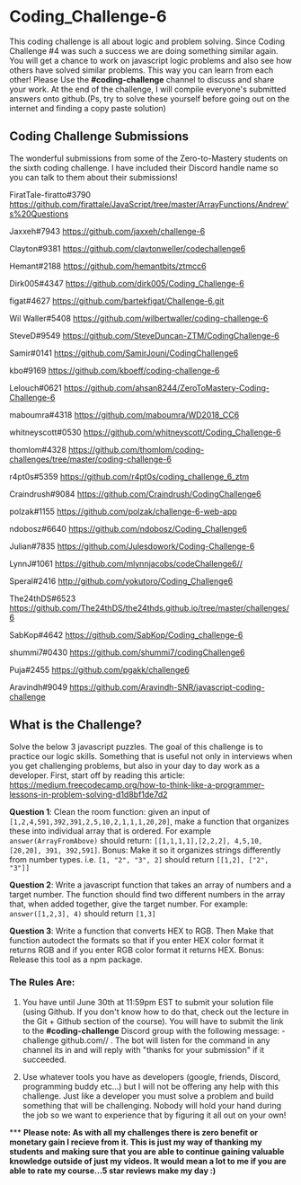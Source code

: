 # Coding_Challenge-6

This coding challenge is all about logic and problem solving. Since Coding Challenge #4 was such a success we are doing something similar again. You will get a chance to work on javascript logic problems and also see how others have solved similar problems. This way you can learn from each other! Please Use the **#coding-challenge** channel to discuss and share your work. At the end of the challenge, I will compile everyone's submitted answers onto github.(Ps, try to solve these yourself before going out on the internet and finding a copy paste solution)

## Coding Challenge Submissions
The wonderful submissions from some of the Zero-to-Mastery students on the sixth coding challenge. I have included their Discord handle name so you can talk to them about their submissions!

FiratTale-firatto#3790
https://github.com/firattale/JavaScript/tree/master/ArrayFunctions/Andrew's%20Questions

Jaxxeh#7943
https://github.com/jaxxeh/challenge-6

Clayton#9381
https://github.com/claytonweller/codechallenge6

Hemant#2188
https://github.com/hemantbits/ztmcc6

Dirk005#4347
https://github.com/dirk005/Coding_Challenge-6

figat#4627
https://github.com/bartekfigat/Challenge-6.git

Wil Waller#5408
https://github.com/wilbertwaller/coding-challenge-6

SteveD#9549
https://github.com/SteveDuncan-ZTM/CodingChallenge-6

Samir#0141
https://github.com/SamirJouni/CodingChallenge6

kbo#9169
https://github.com/kboeff/coding-challenge-6

Lelouch#0621
https://github.com/ahsan8244/ZeroToMastery-Coding-Challenge-6

maboumra#4318
https://github.com/maboumra/WD2018_CC6

whitneyscott#0530
https://github.com/whitneyscott/Coding_Challenge-6

thomlom#4328
https://github.com/thomlom/coding-challenges/tree/master/coding-challenge-6

r4pt0s#5359
https://github.com/r4pt0s/coding_challenge_6_ztm

Craindrush#9084
https://github.com/Craindrush/CodingChallenge6

polzak#1155
https://github.com/polzak/challenge-6-web-app

ndobosz#6640
https://github.com/ndobosz/Coding_Challenge6

Julian#7835
https://github.com/Julesdowork/Coding-Challenge-6

LynnJ#1061
https://github.com/mlynnjacobs/codeChallenge6//

Speral#2416
http://github.com/yokutoro/Coding_Challenge6

The24thDS#6523
https://github.com/The24thDS/the24thds.github.io/tree/master/challenges/6

SabKop#4642
https://github.com/SabKop/Coding_challenge-6

shummi7#0430
https://github.com/shummi7/codingChallenge6

Puja#2455
https://github.com/pgakk/challenge6

Aravindh#9049
https://github.com/Aravindh-SNR/javascript-coding-challenge

## What is the Challenge?

Solve the below 3 javascript puzzles. The goal of this challenge is to practice our logic skills. Something that is useful not only in interviews when you get challenging problems, but also in your day to day work as a developer. First, start off by reading this article: https://medium.freecodecamp.org/how-to-think-like-a-programmer-lessons-in-problem-solving-d1d8bf1de7d2

**Question 1**: Clean the room function: given an input of `[1,2,4,591,392,391,2,5,10,2,1,1,1,20,20]`, make a function that organizes these into individual array that is ordered. For example `answer(ArrayFromAbove)` should return: `[[1,1,1,1],[2,2,2], 4,5,10,[20,20], 391, 392,591]`. Bonus: Make it so it organizes strings differently from number types. i.e. `[1, "2", "3", 2]` should return `[[1,2], ["2", "3"]]`

**Question 2**: Write a javascript function that takes an array of numbers and a target number. The function should find two different numbers in the array that, when added together, give the target number. For example: `answer([1,2,3], 4)` should return `[1,3]`

**Question 3**: Write a function that converts HEX to RGB. Then Make that function autodect the formats so that if you enter HEX color format it returns RGB and if you enter RGB color format it returns HEX. Bonus: Release this tool as a npm package.

### The Rules Are:

1. You have until June 30th at 11:59pm EST to submit your solution file (using Github. If you don't know how to do that, check out the lecture in the Git + Github section of the course). You will have to submit the link to the **#coding-challenge** Discord group with the following message:  -challenge github.com/<username>/<repo> . The bot will listen for the command in any channel its in and will reply with "thanks for your submission" if it succeeded. 

2. Use whatever tools you have as developers (google, friends, Discord, programming buddy etc...) but I will not be offering any help with this challenge. Just like a developer you must solve a problem and build something that will be challenging. Nobody will hold your hand during the job so we want to experience that by figuring it all out on your own!

*** **Please note: As with all my challenges there is zero benefit or monetary gain I recieve from it. This is just my way of thanking my students and making sure that you are able to continue gaining valuable knowledge outside of just my videos. It would mean a lot to me if you are able to rate my course...5 star reviews make my day :)**


